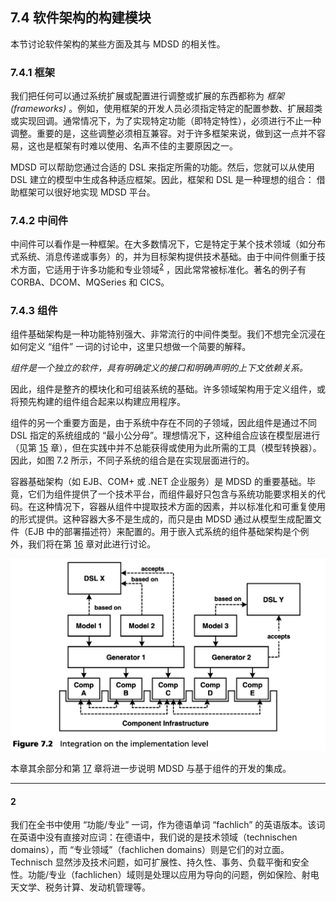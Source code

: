 ## 7.4 软件架构的构建模块
本节讨论软件架构的某些方面及其与 MDSD 的相关性。

### 7.4.1 框架
我们把任何可以通过系统扩展或配置进行调整或扩展的东西都称为 *框架 (frameworks)* 。例如，使用框架的开发人员必须指定特定的配置参数、扩展超类或实现回调。通常情况下，为了实现特定功能（即特定特性），必须进行不止一种调整。重要的是，这些调整必须相互兼容。对于许多框架来说，做到这一点并不容易，这也是框架有时难以使用、名声不佳的主要原因之一。

MDSD 可以帮助您通过合适的 DSL 来指定所需的功能。然后，您就可以从使用 DSL 建立的模型中生成各种适应框架。因此，框架和 DSL 是一种理想的组合： 借助框架可以很好地实现 MDSD 平台。

### 7.4.2 中间件
中间件可以看作是一种框架。在大多数情况下，它是特定于某个技术领域（如分布式系统、消息传递或事务）的，并为目标架构提供技术基础。由于中间件侧重于技术方面，它适用于许多功能和专业领域<sup>[2](#2)</sup> ，因此常常被标准化。著名的例子有 CORBA、DCOM、MQSeries 和 CICS。

### 7.4.3 组件
组件基础架构是一种功能特别强大、非常流行的中间件类型。我们不想完全沉浸在如何定义 “组件” 一词的讨论中，这里只想做一个简要的解释。

*组件是一个独立的软件，具有明确定义的接口和明确声明的上下文依赖关系。*

因此，组件是整齐的模块化和可组装系统的基础。许多领域架构用于定义组件，或将预先构建的组件组合起来以构建应用程序。

组件的另一个重要方面是，由于系统中存在不同的子领域，因此组件是通过不同 DSL 指定的系统组成的 “最小公分母”。理想情况下，这种组合应该在模型层进行（见第 [15](../ch15/0.md) 章），但在实践中并不总能获得或使用为此所需的工具（模型转换器）。因此，如图 7.2 所示，不同子系统的组合是在实现层面进行的。

容器基础架构（如 EJB、COM+ 或 .NET 企业服务）是 MDSD 的重要基础。毕竟，它们为组件提供了一个技术平台，而组件最好只包含与系统功能要求相关的代码。在这种情况下，容器从组件中提取技术方面的因素，并以标准化和可重复使用的形式提供。这种容器大多不是生成的，而只是由 MDSD 通过从模型生成配置文件（EJB 中的部署描述符）来配置的。用于嵌入式系统的组件基础架构是个例外，我们将在第 [16](../ch16/0.md) 章对此进行讨论。

![Figure 7.4](../img/f7.2.png)

本章其余部分和第 [17](../ch17/0.md) 章将进一步说明 MDSD 与基于组件的开发的集成。

---
#### 2
我们在全书中使用 “功能/专业” 一词，作为德语单词 “fachlich” 的英语版本。该词在英语中没有直接对应词：在德语中，我们说的是技术领域（technischen domains），而 “专业领域”（fachlichen domains）则是它们的对立面。Technisch 显然涉及技术问题，如可扩展性、持久性、事务、负载平衡和安全性。功能/专业（fachlichen）域则是处理以应用为导向的问题，例如保险、射电天文学、税务计算、发动机管理等。
